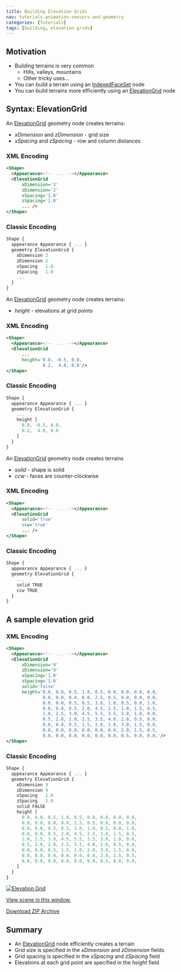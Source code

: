 ```yaml
---
title: Building Elevation Grids
nav: tutorials-animation-sensors-and-geometry
categories: [Tutorials]
tags: [building, elevation grids]
---
```

## Motivation

- Building terrains is very common
  - Hills, valleys, mountains
  - Other tricky uses...
- You can build a terrain using an [IndexedFaceSet](https://www.web3d.org/documents/specifications/19775-1/V3.3/Part01/components/geometry3D.html#IndexedFaceSet) node
- You can build terrains more efficiently using an [ElevationGrid](https://www.web3d.org/documents/specifications/19775-1/V3.3/Part01/components/geometry3D.html#ElevationGrid) node

## Syntax: ElevationGrid

An [ElevationGrid](https://www.web3d.org/documents/specifications/19775-1/V3.3/Part01/components/geometry3D.html#ElevationGrid) geometry node creates terrains:

- *xDimension* and *zDimension* - grid size
- *xSpacing* and *zSpacing* - row and column distances

### XML Encoding

```xml
<Shape>
  <Appearance><!-- ... --></Appearance>
  <ElevationGrid
      xDimension='3'
      zDimension='2'
      xSpacing='1.0'
      zSpacing='1.0'
      ... />
</Shape>
```

### Classic Encoding

```js
Shape {
  appearance Appearance { ... }
  geometry ElevationGrid {
    xDimension 3
    zDimension 2
    xSpacing   1.0
    zSpacing   1.0
    ...
  }
}
```

An [ElevationGrid](https://www.web3d.org/documents/specifications/19775-1/V3.3/Part01/components/geometry3D.html#ElevationGrid) geometry node creates terrains:

- *height* - elevations at grid points

### XML Encoding

```xml
<Shape>
  <Appearance><!-- ... --></Appearance>
  <ElevationGrid
      ...
      height='0.0, -0.5, 0.0,
              0.2,  4.0, 0.0'/>
</Shape>
```

### Classic Encoding

```js
Shape {
  appearance Appearance { ... }
  geometry ElevationGrid {
    ...
    height [
      0.0, -0.5, 0.0,
      0.2,  4.0, 0.0
    ]
  }
}
```

An [ElevationGrid](https://www.web3d.org/documents/specifications/19775-1/V3.3/Part01/components/geometry3D.html#ElevationGrid) geometry node creates terrains

- *solid* - shape is solid
- *ccw* - faces are counter-clockwise

### XML Encoding

```xml
<Shape>
  <Appearance><!-- ... --></Appearance>
  <ElevationGrid
      solid='true'
      ccw='true'
      ... />
</Shape>
```

### Classic Encoding

```js
Shape {
  appearance Appearance { ... }
  geometry ElevationGrid {
    ...
    solid TRUE
    ccw TRUE
  }
}
```

## A sample elevation grid

### XML Encoding

```xml
<Shape>
  <Appearance><!-- ... --></Appearance>
  <ElevationGrid
      xDimension='9'
      zDimension='9'
      xSpacing='1.0'
      zSpacing='1.0'
      solid='false'
      height='0.0, 0.0, 0.5, 1.0, 0.5, 0.0, 0.0, 0.0, 0.0,
              0.0, 0.0, 0.0, 0.0, 2.5, 0.5, 0.0, 0.0, 0.0,
              0.0, 0.0, 0.5, 0.5, 3.0, 1.0, 0.5, 0.0, 1.0,
              0.0, 0.0, 0.5, 2.0, 4.5, 2.5, 1.0, 1.5, 0.5,
              1.0, 2.5, 3.0, 4.5, 5.5, 3.5, 3.0, 1.0, 0.0,
              0.5, 2.0, 2.0, 2.5, 3.5, 4.0, 2.0, 0.5, 0.0,
              0.0, 0.0, 0.5, 1.5, 1.0, 2.0, 3.0, 1.5, 0.0,
              0.0, 0.0, 0.0, 0.0, 0.0, 0.0, 2.0, 1.5, 0.5,
              0.0, 0.0, 0.0, 0.0, 0.0, 0.0, 0.5, 0.0, 0.0,'/>
</Shape>
```

### Classic Encoding

```js
Shape {
  appearance Appearance { ... }
  geometry ElevationGrid {
    xDimension 9
    zDimension 9
    xSpacing   1.0
    zSpacing   1.0
    solid FALSE
    height [
      0.0, 0.0, 0.5, 1.0, 0.5, 0.0, 0.0, 0.0, 0.0,
      0.0, 0.0, 0.0, 0.0, 2.5, 0.5, 0.0, 0.0, 0.0,
      0.0, 0.0, 0.5, 0.5, 3.0, 1.0, 0.5, 0.0, 1.0,
      0.0, 0.0, 0.5, 2.0, 4.5, 2.5, 1.0, 1.5, 0.5,
      1.0, 2.5, 3.0, 4.5, 5.5, 3.5, 3.0, 1.0, 0.0,
      0.5, 2.0, 2.0, 2.5, 3.5, 4.0, 2.0, 0.5, 0.0,
      0.0, 0.0, 0.5, 1.5, 1.0, 2.0, 3.0, 1.5, 0.0,
      0.0, 0.0, 0.0, 0.0, 0.0, 0.0, 2.0, 1.5, 0.5,
      0.0, 0.0, 0.0, 0.0, 0.0, 0.0, 0.5, 0.0, 0.0,
    ]
  }
}
```

[![Elevation Grid](https://create3000.github.io/media/tutorials/scenes/elevation-grid/screenshot.png)](https://create3000.github.io/media/tutorials/scenes/elevation-grid/example.html)

[View scene in this window.](https://create3000.github.io/media/tutorials/scenes/elevation-grid/example.html)

[Download ZIP Archive](https://create3000.github.io/media/tutorials/scenes/elevation-grid/elevation-grid.zip)

## Summary

- An [ElevationGrid](https://www.web3d.org/documents/specifications/19775-1/V3.3/Part01/components/geometry3D.html#ElevationGrid) node efficiently creates a terrain
- Grid size is specified in the *xDimension* and *zDimension* fields
- Grid spacing is specified in the *xSpacing* and *zSpacing* field
- Elevations at each grid point are specified in the *height* field
